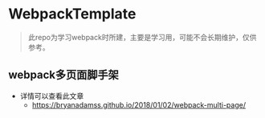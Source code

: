 # WebpackTemplate
> 此repo为学习webpack时所建，主要是学习用，可能不会长期维护，仅供参考。

## webpack多页面脚手架
- 详情可以查看此文章
  - https://bryanadamss.github.io/2018/01/02/webpack-multi-page/

